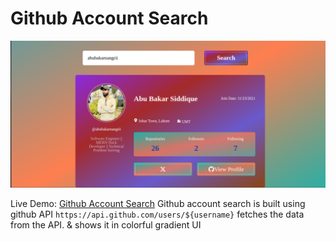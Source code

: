 # Github Account Search
![demo view](./public/github-account-search.png)

Live Demo: [Github Account Search](https://githubaccount.web.app/)
Github account search is built using github API `https://api.github.com/users/${username}` fetches the data from the API. & shows it in colorful gradient UI
